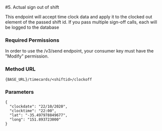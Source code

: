 #5.	Actual sign out of shift

This endpoint will accept time clock data and apply it to the clocked out element of the passed shift id. If you pass multiple sign-off calls, each will be logged to the database

### Required Permissions  

In order to use the /v3/send endpoint, your consumer key must have the "Modify" permission.


### Method URL
```
{BASE_URL}/timecards/<shiftid>/clockoff
```

### Parameters

```
{
  "clockdate": "22/10/2020",
  "clocktime": "22:00",
  "lat": "-35.497978849677",
  "long": "151.893723000"
}
```
